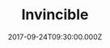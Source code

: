 ---
title: "Invincible"
image: "https://i.imgur.com/MuLYIpM.jpg"
date: "2017-09-24T09:30:00.000Z"
video:
  type: "vimeo"
  id: 235248273
speaker:
  name: "Bart Wilkins"
  permalink: "bart-wilkins"
series: "thank-god"
---